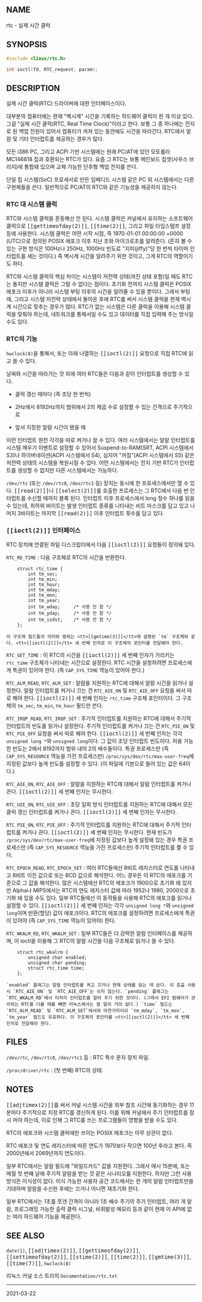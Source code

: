 ## NAME

rtc - 실제 시간 클럭

## SYNOPSIS

```c
#include <linux/rtc.h>

int ioctl(fd, RTC_request, param);
```

## DESCRIPTION

실제 시간 클럭(RTC) 드라이버에 대한 인터페이스이다.

대부분의 컴퓨터에는 현재 "벽시계" 시간을 기록하는 하드웨어 클럭이 한 개 이상 있다. 그걸 "실제 시간 클럭(RTC, Real Time Clock)"이라고 한다. 보통 그 중 하나에는 전지로 된 백업 전원이 있어서 컴퓨터가 꺼져 있는 동안에도 시간을 따라간다. RTC에서 알람 및 기타 인터럽트를 제공하는 경우가 많다.

모든 i386 PC, 그리고 ACPI 기반 시스템에는 원래 PC/AT에 있던 모토롤라 MC146818 칩과 호환되는 RTC가 있다. 요즘 그 RTC는 보통 메인보드 칩셋(사우스 브리지)에 통합돼 있으며 교체 가능한 단추형 백업 전지를 쓴다.

단일 칩 시스템(SoC) 프로세서로 만든 임베디드 시스템 같은 PC 외 시스템에서는 다른 구현체들을 쓴다. 일반적으로 PC/AT의 RTC와 같은 기능성을 제공하지 않는다.

### RTC 대 시스템 클럭

RTC와 시스템 클럭을 혼동해선 안 된다. 시스템 클럭은 커널에서 유지하는 소프트웨어 클럭으로 <tt>[[gettimeofday(2)]]</tt>, <tt>[[time(2)]]</tt>, 그리고 파일 타임스탬프 설정 등에 사용한다. 시스템 클럭은 어떤 시작 시점, 즉 1970-01-01 00:00:00 +0000 (UTC)으로 정의된 POSIX 에포크 이후 지난 초와 마이크로초를 알려준다. (흔히 볼 수 있는 구현 방식은 100Hz나 250Hz, 1000Hz 빈도로 "지피(jiffy)"당 한 번씩 타이머 인터럽트를 세는 것이다.) 즉 벽시계 시간을 알려주기 위한 것이고, 그게 RTC의 역할이기도 하다.

RTC와 시스템 클럭의 핵심 차이는 시스템이 저전력 상태(꺼진 상태 포함)일 때도 RTC는 돌지만 시스템 클럭은 그럴 수 없다는 점이다. 초기화 전까지 시스템 클럭은 POSIX 에포크 이후가 아니라 시스템 부팅 이후의 시간을 알려줄 수 있을 뿐이다. 그래서 부팅 때, 그리고 시스템 저전력 상태에서 돌아온 후에 RTC를 써서 시스템 클럭을 현재 벽시계 시간으로 맞추는 경우가 많다. RTC가 없는 시스템은 다른 클럭을 이용해 시스템 클럭을 맞춰야 하는데, 네트워크를 통해서일 수도 있고 데이터를 직접 입력해 주는 방식일 수도 있다.

### RTC의 기능

`hwclock(8)`을 통해서, 또는 아래 나열하는 <tt>[[ioctl(2)]]</tt> 요청으로 직접 RTC에 읽고 쓸 수 있다.

날짜와 시간을 따라가는 것 외에 여러 RTC들은 다음과 같이 인터럽트를 생성할 수 있다.

* 클럭 갱신 때마다 (즉 초당 한 번씩)

* 2Hz에서 8192Hz까지 범위에서 2의 제곱 수로 설정할 수 있는 간격으로 주기적으로

* 앞서 지정한 알람 시간이 됐을 때

이런 인터럽트 원천 각각을 따로 켜거나 끌 수 있다. 여러 시스템에서는 알람 인터럽트를 시스템 깨우기 이벤트로 설정할 수 있어서 Suspend-to-RAM(SRT, ACPI 시스템에서 S3)나 하이버네이션(ACPI 시스템에서 S4), 심지어 "꺼짐"(ACPI 시스템에서 S5) 같은 저전력 상태의 시스템을 복원시킬 수 있다. 어떤 시스템에서는 전지 기반 RTC가 인터럽트를 생성할 수 없지만 다른 시스템에서는 가능하다.

`/dev/rtc` (또는 `/dev/rtc0`, `/dev/rtc1` 등) 장치는 동시에 한 프로세스에서만 열 수 있다. <tt>[[read(2)]]</tt>나 <tt>[[select(2)]]</tt>를 호출한 프로세스는 그 RTC에서 다음 번 인터럽트를 수신할 때까지 블록 된다. 인터럽트 이후 프로세스에서 long 정수 하나를 읽을 수 있는데, 최하위 바이트는 발생 인터럽트 종류를 나타내는 비트 마스크를 담고 있고 나머지 3바이트는 마지막 <tt>[[read(2)]]</tt> 이후 인터럽트 횟수를 담고 있다.

### <tt>[[ioctl(2)]]</tt> 인터페이스

RTC 장치에 연결된 파일 디스크립터에서 다음 <tt>[[ioctl(2)]]</tt> 요청들이 정의돼 있다.

`RTC_RD_TIME`
:   다음 구조체로 RTC의 시간을 반환한다.

        struct rtc_time {
            int tm_sec;
            int tm_min;
            int tm_hour;
            int tm_mday;
            int tm_mon;
            int tm_year;
            int tm_wday;     /* 사용 안 함 */
            int tm_yday;     /* 사용 안 함 */
            int tm_isdst;    /* 사용 안 함 */
        };

    이 구조체 필드들의 의미와 범위는 <tt>[[gmtime(3)]]</tt>에 설명된 `tm` 구조체와 같다. <tt>[[ioctl(2)]]</tt> 세 번째 인자로 이 구조체의 포인터를 전달해야 한다.

`RTC_SET_TIME`
:   이 RTC의 시간을 <tt>[[ioctl(2)]]</tt> 세 번째 인자가 가리키는 `rtc_time` 구조체가 나타내는 시간으로 설정한다. RTC 시간을 설정하려면 프로세스에게 특권이 있어야 한다. (즉 `CAP_SYS_TIME` 역능이 있어야 한다.)

`RTC_ALM_READ`, `RTC_ALM_SET`
:   알람을 지원하는 RTC에 대해서 알람 시간을 읽거나 설정한다. 알람 인터럽트를 켜거나 끄는 건 `RTC_AIE_ON` 및 `RTC_AIE_OFF` 요청을 써서 따로 해야 한다. <tt>[[ioctl(2)]]</tt> 세 번째 인자는 `rtc_time` 구조체 포인터이다. 그 구조체의 `tm_sec`, `tm_min`, `tm_hour` 필드만 쓴다.

`RTC_IRQP_READ`, `RTC_IRQP_SET`
:   주기적 인터럽트를 지원하는 RTC에 대해서 주기적 인터럽트의 빈도를 읽거나 설정한다. 주기적 인터럽트를 켜거나 끄는 건 `RTC_PIE_ON` 및 `RTC_PIE_OFF` 요청을 써서 따로 해야 한다. <tt>[[ioctl(2)]]</tt> 세 번째 인자는 각각 `unsigned long *`와 `unsigned long`이다. 그 값이 초당 인터럽트 빈도이다. 허용 가능한 빈도는 2에서 8192까지 범위 내의 2의 배수들이다. 특권 프로세스만 (즉 `CAP_SYS_RESOURCE` 역능을 가진 프로세스만) `/proc/sys/dev/rtc/max-user-freq`에 지정된 값보다 높게 빈도를 설정할 수 있다. (이 파일에 기본으로 들어 있는 값은 64이다.)

`RTC_AIE_ON`, `RTC_AIE_OFF`
:   알람을 지원하는 RTC에 대해서 알람 인터럽트를 켜거나 끈다. <tt>[[ioctl(2)]]</tt> 세 번째 인자는 무시한다.

`RTC_UIE_ON`, `RTC_UIE_OFF`
:   초당 일회 방식 인터럽트를 지원하는 RTC에 대해서 모든 클럭 갱신 인터럽트를 켜거나 끈다. <tt>[[ioctl(2)]]</tt> 세 번째 인자는 무시한다.

`RTC_PIE_ON`, `RTC_PIE_OFF`
:   주기적 인터럽트를 지원하는 RTC에 대해서 주기적 인터럽트를 켜거나 끈다. <tt>[[ioctl(2)]]</tt> 세 번째 인자는 무시한다. 현재 빈도가 `/proc/sys/dev/rtc/max-user-freq`에 지정된 값보다 높게 설정돼 있는 경우 특권 프로세스만 (즉 `CAP_SYS_RESOURCE` 역능을 가진 프로세스만) 주기적 인터럽트를 켤 수 있다.

`RTC_EPOCH_READ`, `RTC_EPOCH_SET`
:   여러 RTC들에선 8비트 레지스터로 연도를 나타내고 8비트 이진 값으로 또는 BCD 값으로 해석한다. 어느 경우든 이 RTC의 에포크를 기준으로 그 값을 해석한다. 많은 시스템에선 RTC의 에포크가 1900으로 초기화 돼 있지만 Alpha나 MIPS에서는 RTC의 연도 레지스터 값에 따라 1952나 1980, 2000으로 초기화 돼 있을 수도 있다. 일부 RTC들에선 이 동작들을 사용해 RTC의 에포크를 읽거나 설정할 수 있다. <tt>[[ioctl(2)]]</tt> 세 번째 인자는 각각 `unsigned long *`와 `unsigned long`이며 반환(할당) 값이 에포크이다. RTC의 에포크를 설정하려면 프로세스에게 특권이 있어야 (즉 `CAP_SYS_TIME` 역능이 있어야) 한다.

`RTC_WKALM_RD`, `RTC_WKALM_SET`
:   일부 RTC들은 더 강력한 알람 인터페이스를 제공하며, 이 ioctl을 이용해 그 RTC의 알람 시간을 다음 구조체로 읽거나 쓸 수 있다.

        struct rtc_wkalrm {
            unsigned char enabled;
            unsigned char pending;
            struct rtc_time time;
        };

    `enabled` 플래그는 알람 인터럽트를 켜고 끄거나 현재 상태를 읽는 데 쓴다. 이 호출 사용 시 `RTC_AIE_ON` 및 `RTC_AIE_OFF`는 쓰지 않는다. `pending` 플래그는 `RTC_WKALM_RD`에서 미처리 인터럽트를 알려 주기 위한 것이다. (그래서 EFI 펌웨어가 관리하는 RTC를 다룰 때를 빼면 리눅스에서는 쓸 일이 거의 없다.) `time` 필드는 `RTC_ALM_READ` 및 `RTC_ALM_SET`에서와 마찬가지이되 `tm_mday`, `tm_mon`, `tm_year` 필드도 유효하다. 이 구조체의 포인터를 <tt>[[ioctl(2)]]</tt> 세 번째 인자로 전달해야 한다.

## FILES

`/dev/rtc`, `/dev/rtc0`, `/dev/rtc1` 등
:   RTC 특수 문자 장치 파일.

`/proc/driver/rtc`
:   (첫 번째) RTC의 상태.

## NOTES

<tt>[[adjtimex(2)]]</tt>를 써서 커널 시스템 시간을 외부 참조 시간에 동기화하는 경우 11분마다 주기적으로 지정 RTC를 갱신하게 된다. 이를 위해 커널에서 주기 인터럽트를 잠시 꺼야 하는데, 이로 인해 그 RTC를 쓰는 프로그램들이 영향을 받을 수도 있다.

RTC의 에포크와 시스템 클럭에만 쓰이는 POSIX 에포크는 아무 상관이 없다.

RTC 에포크 및 연도 레지스터에 따른 연도가 1970보다 작으면 100년 후라고 본다. 즉 2000년에서 2069년까지 연도이다.

일부 RTC에서는 알람 필드에 "와일드카드" 값을 지원한다. 그래서 매시 15분에, 또는 매월 첫 번째 날에 주기적 알람을 받는 것 같은 시나리오를 지원한다. 하지만 그런 사용 방식은 이식성이 없다. 이식 가능한 사용자 공간 코드에서는 한 개의 알람 인터럽트만을 기대하며 알람을 수신한 후에는 끄거나 아니면 재초기화 한다.

일부 RTC에서는 1초를 쪼갠 간격이 아니라 1초 배수 주기의 주기 인터럽트, 여러 개 알람, 프로그래밍 가능한 출력 클럭 시그널, 비휘발성 메모리 등과 같이 현재 이 API에 없는 여러 하드웨어 기능을 제공한다.

## SEE ALSO

`date(1)`, <tt>[[adjtimex(2)]]</tt>, <tt>[[gettimeofday(2)]]</tt>, <tt>[[settimeofday(2)]]</tt>, <tt>[[stime(2)]]</tt>, <tt>[[time(2)]]</tt>, <tt>[[gmtime(3)]]</tt>, <tt>[[time(7)]]</tt>, `hwclock(8)`

리눅스 커널 소스 트리의 `Documentation/rtc.txt`

----

2021-03-22
